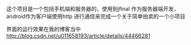 这个项目是一个包括手机端和服务器的，使用到jfinal 作为服务器端开发，android作为客户端使用http 进行通信来完成一个关于简单拍卖的一个小项目


界面的运行效果在我的博客当中 http://blog.csdn.net/u011658193/article/details/44466281
